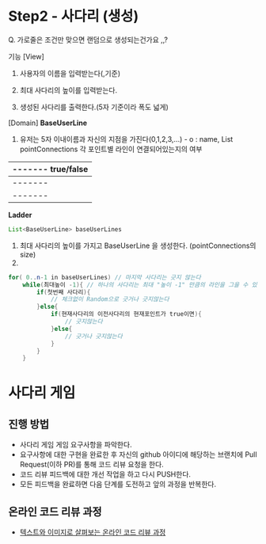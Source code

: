 # Step2 - 사다리 (생성)
Q. 가로줄은 조건만 맞으면 랜덤으로 생성되는건가요 ,,?


기능
[View]
1. 사용자의 이름을 입력받는다(,기준)
2. 최대 사다리의 높이를 입력받는다.

1. 생성된 사다리를 출력한다.(5자 기준이라 폭도 넓게)


[Domain]
**BaseUserLine**
1. 유저는 5자 이내이름과 자신의 지점을 가진다(0,1,2,3,...) - o 
: name, List<Boolean> pointConnections 각 포인트별 라인이 연결되어있는지의 여부 
 
 |  ------- true/false
 |  ------- 
 |  ------- 
 |  -------  
 

**Ladder**
```java
List<BaseUserLine> baseUserLines
```
 
1. 최대 사다리의 높이를 가지고 BaseUserLine 을 생성한다. (pointConnections의 size)
2. 
```java
for( 0..n-1 in baseUserLines) // 마지막 사다리는 긋지 않는다
    while(최대높이 -1){ // 하나의 사다리는 최대 "높이 -1" 만큼의 라인을 그을 수 있다.
        if(첫번째 사다리){
            // 체크없이 Random으로 긋거나 긋지않는다
        }else{
            if(현재사다리의 이전사다리의 현재포인트가 true이면){
                // 긋지않는다
            }else{
                // 긋거나 긋지않는다
            }          
        }       
    }
```   





# 사다리 게임
## 진행 방법
* 사다리 게임 게임 요구사항을 파악한다.
* 요구사항에 대한 구현을 완료한 후 자신의 github 아이디에 해당하는 브랜치에 Pull Request(이하 PR)를 통해 코드 리뷰 요청을 한다.
* 코드 리뷰 피드백에 대한 개선 작업을 하고 다시 PUSH한다.
* 모든 피드백을 완료하면 다음 단계를 도전하고 앞의 과정을 반복한다.

## 온라인 코드 리뷰 과정
* [텍스트와 이미지로 살펴보는 온라인 코드 리뷰 과정](https://github.com/nextstep-step/nextstep-docs/tree/master/codereview)